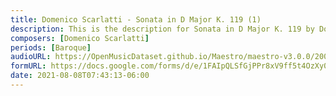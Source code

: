 ```yaml
---
title: Domenico Scarlatti - Sonata in D Major K. 119 (1)
description: This is the description for Sonata in D Major K. 119 by Domenico Scarlatti
composers: [Domenico Scarlatti]
periods: [Baroque]
audioURL: https://OpenMusicDataset.github.io/Maestro/maestro-v3.0.0/2009/MIDI-Unprocessed_01_R1_2009_01-04_ORIG_MID--AUDIO_01_R1_2009_01_R1_2009_02_WAV.midi
formURL: https://docs.google.com/forms/d/e/1FAIpQLSfGjPPr8xV9ff5t4OzXy008AEoG_CiKr-pavx0gW09KW99yWw/viewform
date: 2021-08-08T07:43:13-06:00
---
```

